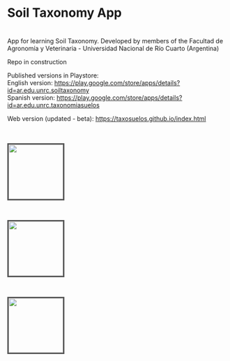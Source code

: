 # Soil Taxonomy App
# 
App for learning Soil Taxonomy. Developed by members of the Facultad de Agronomía y Veterinaria - Universidad Nacional de Río Cuarto (Argentina)

Repo in construction

Published versions in Playstore:<br>
English version: https://play.google.com/store/apps/details?id=ar.edu.unrc.soiltaxonomy <br>
Spanish version: https://play.google.com/store/apps/details?id=ar.edu.unrc.taxonomiasuelos <br>

Web version (updated - beta): https://taxosuelos.github.io/index.html


<br>
<br>
         <div class="row">
	<div class="column">
    <img src="https://lh3.googleusercontent.com/OPcKBYud8lRT3k6_54bVG7NMPI0CXNWDnGZgkl5PjX3lYCR11qLeBj2_QrsL4kaz=w720-h310" style="height:125px;border:3px solid #555;">
	</div>
	<div class="column">
    <p>&nbsp;</p>
	</div>
	<div class="column">
    <img src="https://lh3.googleusercontent.com/w-0Zft29O6DeN_0J7gREv251I5sGN6k-PT1xBiY-sghNuIpaZ7ZbJYO3XJp7SBVPyQ=w720-h310" style="height:125px;border:3px solid #555;">
	</div>
	<div class="column">
    <p>&nbsp;</p>
	</div>
	<div class="column">
    <img src="https://lh3.googleusercontent.com/DXW4nU8DNKyeksd40HjlIkNiNz72KTyyal6VPQ0_77u_JDD8o1eiPozg-rYbAAoCRGY=w720-h310"  style="height:125px;border:3px solid #555;">
	</div>
	
 </div> 
